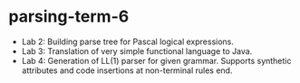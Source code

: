 parsing-term-6
==============
* Lab 2: Building parse tree for Pascal logical expressions.
* Lab 3: Translation of very simple functional language to Java.
* Lab 4: Generation of LL(1) parser for given grammar. Supports synthetic attributes and code insertions at non-terminal rules end.
